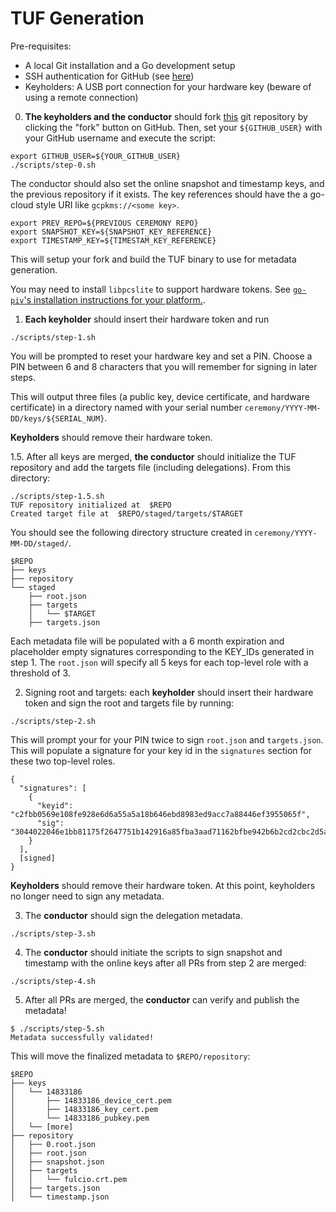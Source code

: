 # TUF Generation

Pre-requisites:
* A local Git installation and a Go development setup
* SSH authentication for GitHub (see [here](https://docs.github.com/en/authentication/connecting-to-github-with-ssh))
* Keyholders: A USB port connection for your hardware key (beware of using a remote connection)

0. **The keyholders and the conductor** should fork [this](https://github.com/sigstore/root-signing) git repository by clicking the "fork" button on GitHub. Then, set your `${GITHUB_USER}` with your GitHub username and execute the script:

```
export GITHUB_USER=${YOUR_GITHUB_USER}
./scripts/step-0.sh
```

The conductor should also set the online snapshot and timestamp keys, and the previous repository if it exists. The key references should have the a go-cloud style URI like `gcpkms://<some key>`.

```
export PREV_REPO=${PREVIOUS CEREMONY REPO}
export SNAPSHOT_KEY=${SNAPSHOT_KEY_REFERENCE}
export TIMESTAMP_KEY=${TIMESTAM_KEY_REFERENCE}
```

This will setup your fork and build the TUF binary to use for metadata generation.

You may need to install `libpcslite` to support hardware tokens. See [`go-piv`'s installation instructions for your platform.](https://github.com/go-piv/piv-go#installation).


1. **Each keyholder** should insert their hardware token and run

```
./scripts/step-1.sh
```

You will be prompted to reset your hardware key and set a PIN. Choose a PIN between 6 and 8 characters that you will remember for signing in later steps.

This will output three files (a public key, device certificate, and hardware certificate) in a directory named with your serial number `ceremony/YYYY-MM-DD/keys/${SERIAL_NUM}`.

**Keyholders** should remove their hardware token.


1.5. After all keys are merged, **the conductor** should initialize the TUF repository and add the targets file (including delegations). From this directory:
```
./scripts/step-1.5.sh
TUF repository initialized at  $REPO
Created target file at  $REPO/staged/targets/$TARGET
```

You should see the following directory structure created in `ceremony/YYYY-MM-DD/staged/`.
```
$REPO
├── keys
├── repository
└── staged
    ├── root.json
    ├── targets
    │   └── $TARGET
    ├── targets.json
```

Each metadata file will be populated with a 6 month expiration and placeholder empty signatures corresponding to the KEY_IDs generated in step 1. The `root.json` will specify all 5 keys for each top-level role with a threshold of 3. 

2. Signing root and targets: each **keyholder** should insert their hardware token and sign the root and targets file by running:
```
./scripts/step-2.sh
```

This will prompt your for your PIN twice to sign `root.json` and `targets.json`. This will populate a signature for your key id in the `signatures` section for these two top-level roles.

```
{
  "signatures": [
    {
      "keyid": "c2fbb0569e108fe928e6d6a55a5a18b646ebd8983ed9acc7a88446ef3955065f",
      "sig": "3044022046e1bb81175f2647751b142916a85fba3aad71162bfbe942b6b2cd2cbc2d5a3302205373a6e3f5a37f66a2bf7406315568734675b4b939795e98e4f292ad4e1a2e99"
    }
  ],
  [signed]
}
```

**Keyholders** should remove their hardware token. At this point, keyholders no longer need to sign any metadata.

3. The **conductor** should sign the delegation metadata.
```
./scripts/step-3.sh
```

4. The **conductor** should initiate the scripts to sign snapshot and timestamp with the online keys after all PRs from step 2 are merged:
```
./scripts/step-4.sh
```

5. After all PRs are merged, the **conductor** can verify and publish the metadata!

```
$ ./scripts/step-5.sh
Metadata successfully validated!
```

This will move the finalized metadata to `$REPO/repository`:
```
$REPO
├── keys
│   └── 14833186
│       ├── 14833186_device_cert.pem
│       ├── 14833186_key_cert.pem
│       └── 14833186_pubkey.pem
│   └── [more]
├── repository
│   ├── 0.root.json
│   ├── root.json
│   ├── snapshot.json
│   ├── targets
│   │   └── fulcio.crt.pem
│   ├── targets.json
│   └── timestamp.json
```
